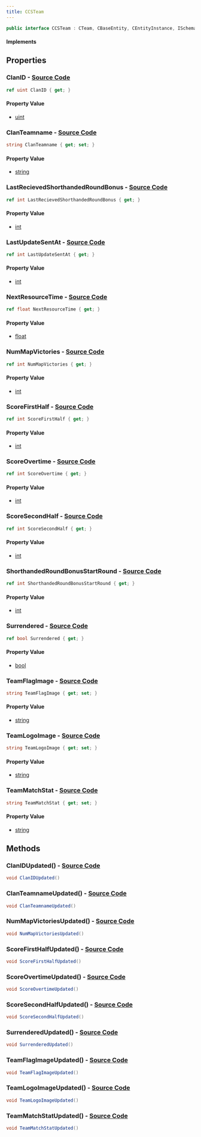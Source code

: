 ```yaml
---
title: CCSTeam
---
```


```csharp
public interface CCSTeam : CTeam, CBaseEntity, CEntityInstance, ISchemaClass<CEntityInstance>, ISchemaClass<CBaseEntity>, ISchemaClass<CTeam>, ISchemaClass<CCSTeam>, ISchemaField, ISchemaClass, INativeHandle
```

#### Implements

## Properties

### **ClanID** - [Source Code](https://github.com/swiftly-solution/swiftlys2/blob/main/managed/src/SwiftlyS2.Generated/Schemas/Interfaces/CCSTeam.cs#L34)

```csharp
ref uint ClanID { get; }
```

#### Property Value

- [uint](https://learn.microsoft.com/dotnet/api/system.uint32)

### **ClanTeamname** - [Source Code](https://github.com/swiftly-solution/swiftlys2/blob/main/managed/src/SwiftlyS2.Generated/Schemas/Interfaces/CCSTeam.cs#L32)

```csharp
string ClanTeamname { get; set; }
```

#### Property Value

- [string](https://learn.microsoft.com/dotnet/api/system.string)

### **LastRecievedShorthandedRoundBonus** - [Source Code](https://github.com/swiftly-solution/swiftlys2/blob/main/managed/src/SwiftlyS2.Generated/Schemas/Interfaces/CCSTeam.cs#L16)

```csharp
ref int LastRecievedShorthandedRoundBonus { get; }
```

#### Property Value

- [int](https://learn.microsoft.com/dotnet/api/system.int32)

### **LastUpdateSentAt** - [Source Code](https://github.com/swiftly-solution/swiftlys2/blob/main/managed/src/SwiftlyS2.Generated/Schemas/Interfaces/CCSTeam.cs#L42)

```csharp
ref int LastUpdateSentAt { get; }
```

#### Property Value

- [int](https://learn.microsoft.com/dotnet/api/system.int32)

### **NextResourceTime** - [Source Code](https://github.com/swiftly-solution/swiftlys2/blob/main/managed/src/SwiftlyS2.Generated/Schemas/Interfaces/CCSTeam.cs#L40)

```csharp
ref float NextResourceTime { get; }
```

#### Property Value

- [float](https://learn.microsoft.com/dotnet/api/system.single)

### **NumMapVictories** - [Source Code](https://github.com/swiftly-solution/swiftlys2/blob/main/managed/src/SwiftlyS2.Generated/Schemas/Interfaces/CCSTeam.cs#L24)

```csharp
ref int NumMapVictories { get; }
```

#### Property Value

- [int](https://learn.microsoft.com/dotnet/api/system.int32)

### **ScoreFirstHalf** - [Source Code](https://github.com/swiftly-solution/swiftlys2/blob/main/managed/src/SwiftlyS2.Generated/Schemas/Interfaces/CCSTeam.cs#L26)

```csharp
ref int ScoreFirstHalf { get; }
```

#### Property Value

- [int](https://learn.microsoft.com/dotnet/api/system.int32)

### **ScoreOvertime** - [Source Code](https://github.com/swiftly-solution/swiftlys2/blob/main/managed/src/SwiftlyS2.Generated/Schemas/Interfaces/CCSTeam.cs#L30)

```csharp
ref int ScoreOvertime { get; }
```

#### Property Value

- [int](https://learn.microsoft.com/dotnet/api/system.int32)

### **ScoreSecondHalf** - [Source Code](https://github.com/swiftly-solution/swiftlys2/blob/main/managed/src/SwiftlyS2.Generated/Schemas/Interfaces/CCSTeam.cs#L28)

```csharp
ref int ScoreSecondHalf { get; }
```

#### Property Value

- [int](https://learn.microsoft.com/dotnet/api/system.int32)

### **ShorthandedRoundBonusStartRound** - [Source Code](https://github.com/swiftly-solution/swiftlys2/blob/main/managed/src/SwiftlyS2.Generated/Schemas/Interfaces/CCSTeam.cs#L18)

```csharp
ref int ShorthandedRoundBonusStartRound { get; }
```

#### Property Value

- [int](https://learn.microsoft.com/dotnet/api/system.int32)

### **Surrendered** - [Source Code](https://github.com/swiftly-solution/swiftlys2/blob/main/managed/src/SwiftlyS2.Generated/Schemas/Interfaces/CCSTeam.cs#L20)

```csharp
ref bool Surrendered { get; }
```

#### Property Value

- [bool](https://learn.microsoft.com/dotnet/api/system.boolean)

### **TeamFlagImage** - [Source Code](https://github.com/swiftly-solution/swiftlys2/blob/main/managed/src/SwiftlyS2.Generated/Schemas/Interfaces/CCSTeam.cs#L36)

```csharp
string TeamFlagImage { get; set; }
```

#### Property Value

- [string](https://learn.microsoft.com/dotnet/api/system.string)

### **TeamLogoImage** - [Source Code](https://github.com/swiftly-solution/swiftlys2/blob/main/managed/src/SwiftlyS2.Generated/Schemas/Interfaces/CCSTeam.cs#L38)

```csharp
string TeamLogoImage { get; set; }
```

#### Property Value

- [string](https://learn.microsoft.com/dotnet/api/system.string)

### **TeamMatchStat** - [Source Code](https://github.com/swiftly-solution/swiftlys2/blob/main/managed/src/SwiftlyS2.Generated/Schemas/Interfaces/CCSTeam.cs#L22)

```csharp
string TeamMatchStat { get; set; }
```

#### Property Value

- [string](https://learn.microsoft.com/dotnet/api/system.string)

## Methods

### **ClanIDUpdated()** - [Source Code](https://github.com/swiftly-solution/swiftlys2/blob/main/managed/src/SwiftlyS2.Generated/Schemas/Interfaces/CCSTeam.cs#L51)

```csharp
void ClanIDUpdated()
```

### **ClanTeamnameUpdated()** - [Source Code](https://github.com/swiftly-solution/swiftlys2/blob/main/managed/src/SwiftlyS2.Generated/Schemas/Interfaces/CCSTeam.cs#L50)

```csharp
void ClanTeamnameUpdated()
```

### **NumMapVictoriesUpdated()** - [Source Code](https://github.com/swiftly-solution/swiftlys2/blob/main/managed/src/SwiftlyS2.Generated/Schemas/Interfaces/CCSTeam.cs#L46)

```csharp
void NumMapVictoriesUpdated()
```

### **ScoreFirstHalfUpdated()** - [Source Code](https://github.com/swiftly-solution/swiftlys2/blob/main/managed/src/SwiftlyS2.Generated/Schemas/Interfaces/CCSTeam.cs#L47)

```csharp
void ScoreFirstHalfUpdated()
```

### **ScoreOvertimeUpdated()** - [Source Code](https://github.com/swiftly-solution/swiftlys2/blob/main/managed/src/SwiftlyS2.Generated/Schemas/Interfaces/CCSTeam.cs#L49)

```csharp
void ScoreOvertimeUpdated()
```

### **ScoreSecondHalfUpdated()** - [Source Code](https://github.com/swiftly-solution/swiftlys2/blob/main/managed/src/SwiftlyS2.Generated/Schemas/Interfaces/CCSTeam.cs#L48)

```csharp
void ScoreSecondHalfUpdated()
```

### **SurrenderedUpdated()** - [Source Code](https://github.com/swiftly-solution/swiftlys2/blob/main/managed/src/SwiftlyS2.Generated/Schemas/Interfaces/CCSTeam.cs#L44)

```csharp
void SurrenderedUpdated()
```

### **TeamFlagImageUpdated()** - [Source Code](https://github.com/swiftly-solution/swiftlys2/blob/main/managed/src/SwiftlyS2.Generated/Schemas/Interfaces/CCSTeam.cs#L52)

```csharp
void TeamFlagImageUpdated()
```

### **TeamLogoImageUpdated()** - [Source Code](https://github.com/swiftly-solution/swiftlys2/blob/main/managed/src/SwiftlyS2.Generated/Schemas/Interfaces/CCSTeam.cs#L53)

```csharp
void TeamLogoImageUpdated()
```

### **TeamMatchStatUpdated()** - [Source Code](https://github.com/swiftly-solution/swiftlys2/blob/main/managed/src/SwiftlyS2.Generated/Schemas/Interfaces/CCSTeam.cs#L45)

```csharp
void TeamMatchStatUpdated()
```

